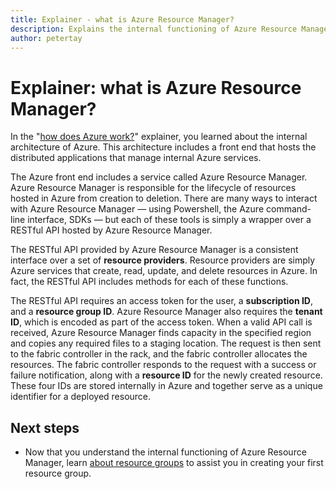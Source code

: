 ```yaml
---
title: Explainer - what is Azure Resource Manager?
description: Explains the internal functioning of Azure Resource Manager
author: petertay
---
```


# Explainer: what is Azure Resource Manager?

In the "[how does Azure work?](azure-explainer.md)" explainer, you learned about the internal architecture of Azure. This architecture includes a front end that hosts the distributed applications that manage internal Azure services.

The Azure front end includes a service called Azure Resource Manager. Azure Resource Manager is responsible for the lifecycle of resources hosted in Azure from creation to deletion. There are many ways to interact with Azure Resource Manager &mdash; using Powershell, the Azure command-line interface, SDKs &mdash; but each of these tools is simply a wrapper over a RESTful API hosted by Azure Resource Manager.

The RESTful API provided by Azure Resource Manager is a consistent interface over a set of **resource providers**. Resource providers are simply Azure services that create, read, update, and delete resources in Azure. In fact, the RESTful API includes methods for each of these functions. 

The RESTful API requires an access token for the user, a **subscription ID**, and a **resource group ID**. Azure Resource Manager also requires the **tenant ID**, which is encoded as part of the access token. When a valid API call is received, Azure Resource Manager finds capacity in the specified region and copies any required files to a staging location. The request is then sent to the fabric controller in the rack, and the fabric controller allocates the resources. The fabric controller responds to the request with a success or failure notification, along with a **resource ID** for the newly created resource. These four IDs are stored internally in Azure and together serve as a unique identifier for a deployed resource.

## Next steps

* Now that you understand the internal functioning of Azure Resource Manager, learn [about resource groups](resource-group-explainer.md) to assist you in creating your first resource group.
